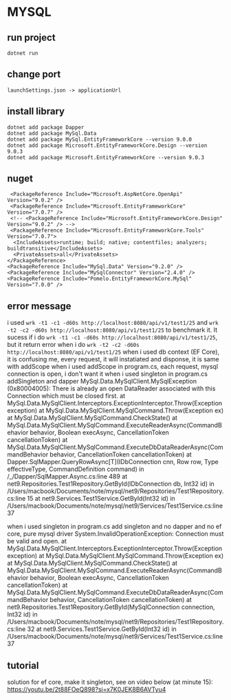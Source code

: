 # MYSQL

## run project
    dotnet run

## change port
    launchSettings.json -> applicationUrl

## install library
    dotnet add package Dapper
    dotnet add package MySql.Data
    dotnet add package MySql.EntityFrameworkCore --version 9.0.0
    dotnet add package Microsoft.EntityFrameworkCore.Design --version 9.0.3
    dotnet add package Microsoft.EntityFrameworkCore --version 9.0.3

## nuget
     <PackageReference Include="Microsoft.AspNetCore.OpenApi" Version="9.0.2" />
     <PackageReference Include="Microsoft.EntityFrameworkCore" Version="7.0.7" />
     <!-- <PackageReference Include="Microsoft.EntityFrameworkCore.Design" Version="9.0.2" /> -->
     <PackageReference Include="Microsoft.EntityFrameworkCore.Tools" Version="7.0.7">
      <IncludeAssets>runtime; build; native; contentfiles; analyzers; buildtransitive</IncludeAssets>
      <PrivateAssets>all</PrivateAssets>
    </PackageReference>
    <PackageReference Include="MySql.Data" Version="9.2.0" />
    <PackageReference Include="MySqlConnector" Version="2.4.0" />
    <PackageReference Include="Pomelo.EntityFrameworkCore.MySql" Version="7.0.0" />

## error message
i used ```wrk -t1 -c1 -d60s http://localhost:8080/api/v1/test1/25``` and ```wrk -t2 -c2 -d60s http://localhost:8080/api/v1/test1/25``` to benchmark it. It sucess if i do ```wrk -t1 -c1 -d60s http://localhost:8080/api/v1/test1/25```, but it return error when i do ```wrk -t2 -c2 -d60s http://localhost:8080/api/v1/test1/25```
when i used db context (EF Core), it is confusing me, every request, it will instatiated and disponse, it is same with addScope
when i used addScope in program.cs, each request, mysql connection is open, i don't want it
when i used singleton in program.cs addSingleton and dapper
    MySql.Data.MySqlClient.MySqlException (0x80004005): There is already an open DataReader associated with this Connection which must be closed first.
        at MySql.Data.MySqlClient.Interceptors.ExceptionInterceptor.Throw(Exception exception)
        at MySql.Data.MySqlClient.MySqlCommand.Throw(Exception ex)
        at MySql.Data.MySqlClient.MySqlCommand.CheckState()
        at MySql.Data.MySqlClient.MySqlCommand.ExecuteReaderAsync(CommandBehavior behavior, Boolean execAsync, CancellationToken cancellationToken)
        at MySql.Data.MySqlClient.MySqlCommand.ExecuteDbDataReaderAsync(CommandBehavior behavior, CancellationToken cancellationToken)
        at Dapper.SqlMapper.QueryRowAsync[T](IDbConnection cnn, Row row, Type effectiveType, CommandDefinition command) in /_/Dapper/SqlMapper.Async.cs:line 489
        at net9.Repositories.Test1Repository.GetById(IDbConnection db, Int32 id) in /Users/macbook/Documents/note/mysql/net9/Repositories/Test1Repository.cs:line 15
        at net9.Services.Test1Service.GetById(Int32 id) in /Users/macbook/Documents/note/mysql/net9/Services/Test1Service.cs:line 37

when i used singleton in program.cs add singleton and no dapper and no ef core, pure mysql driver
    System.InvalidOperationException: Connection must be valid and open.
        at MySql.Data.MySqlClient.Interceptors.ExceptionInterceptor.Throw(Exception exception)
        at MySql.Data.MySqlClient.MySqlCommand.Throw(Exception ex)
        at MySql.Data.MySqlClient.MySqlCommand.CheckState()
        at MySql.Data.MySqlClient.MySqlCommand.ExecuteReaderAsync(CommandBehavior behavior, Boolean execAsync, CancellationToken cancellationToken)
        at MySql.Data.MySqlClient.MySqlCommand.ExecuteDbDataReaderAsync(CommandBehavior behavior, CancellationToken cancellationToken)
        at net9.Repositories.Test1Repository.GetById(MySqlConnection connection, Int32 id) in /Users/macbook/Documents/note/mysql/net9/Repositories/Test1Repository.cs:line 32
        at net9.Services.Test1Service.GetById(Int32 id) in /Users/macbook/Documents/note/mysql/net9/Services/Test1Service.cs:line 37

## tutorial
solution for ef core, make it singleton, see on video below (at minute 15):
    https://youtu.be/2t88FOeQ898?si=x7K0JEK8B6AVTyu4